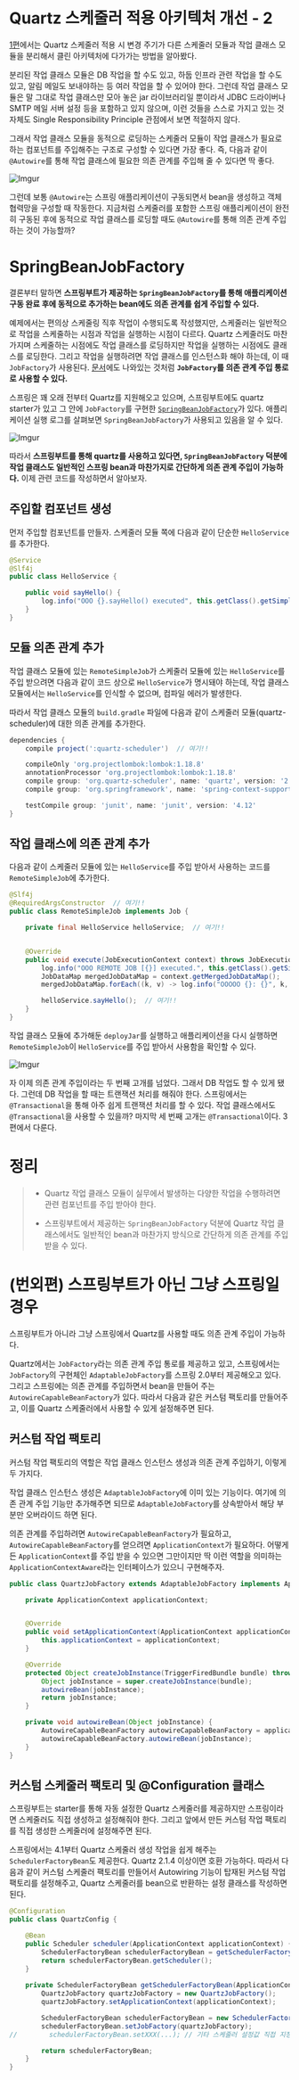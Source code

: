 # Quartz 스케줄러 적용 아키텍처 개선 - 2

[1편](https://homoefficio.github.io/2019/09/28/Quartz-스케줄러-적용-아키텍처-개선-1/)에서는 Quartz 스케줄러 적용 시 변경 주기가 다른 스케줄러 모듈과 작업 클래스 모듈을 분리해서 클린 아키텍처에 다가가는 방법을 알아봤다.

분리된 작업 클래스 모듈은 DB 작업을 할 수도 있고, 하둡 인프라 관련 작업을 할 수도 있고, 알림 메일도 보내야하는 등 여러 작업을 할 수 있어야 한다. 그런데 작업 클래스 모듈은 말 그대로 작업 클래스만 모아 놓은 jar 라이브러리일 뿐이라서 JDBC 드라이버나 SMTP 메일 서버 설정 등을 포함하고 있지 않으며, 이런 것들을 스스로 가지고 있는 것 자체도 Single Responsibility Principle 관점에서 보면 적절하지 않다.

그래서 작업 클래스 모듈을 동적으로 로딩하는 스케줄러 모듈이 작업 클래스가 필요로 하는 컴포넌트를 주입해주는 구조로 구성할 수 있다면 가장 좋다. 즉, 다음과 같이 `@Autowire`를 통해 작업 클래스에 필요한 의존 관계를 주입해 줄 수 있다면 딱 좋다. 

![Imgur](https://i.imgur.com/mT6CfNb.png)

그런데 보통 `@Autowire`는 스프링 애플리케이션이 구동되면서 bean을 생성하고 객체 협력망을 구성할 때 작동한다. 지금처럼 스케줄러를 포함한 스프링 애플리케이션이 완전히 구동된 후에 동적으로 작업 클래스를 로딩할 때도 `@Autowire`를 통해 의존 관계 주입하는 것이 가능할까?


# SpringBeanJobFactory

결론부터 말하면 **스프링부트가 제공하는 `SpringBeanJobFactory`를 통해 애플리케이션 구동 완료 후에 동적으로 추가하는 bean에도 의존 관계를 쉽게 주입할 수 있다.**

예제에서는 편의상 스케줄링 직후 작업이 수행되도록 작성했지만, 스케줄러는 일반적으로 작업을 스케줄하는 시점과 작업을 실행하는 시점이 다르다. Quartz 스케줄러도 마찬가지며 스케줄하는 시점에도 작업 클래스를 로딩하지만 작업을 실행하는 시점에도 클래스를 로딩한다. 그리고 작업을 실행하려면 작업 클래스를 인스턴스화 해야 하는데, 이 때 `JobFactory`가 사용된다. [문서](https://www.quartz-scheduler.org/api/2.3.1-SNAPSHOT/index.html)에도 나와있는 것처럼 **`JobFactory`를 의존 관계 주입 통로로 사용할 수 있다.**

스프링은 꽤 오래 전부터 Quartz를 지원해오고 있으며, 스프링부트에도 quartz starter가 있고 그 안에 `JobFactory`를 구현한 [`SpringBeanJobFactory`](https://docs.spring.io/spring-framework/docs/current/javadoc-api/org/springframework/scheduling/quartz/SpringBeanJobFactory.html)가 있다. 애플리케이션 실행 로그를 살펴보면 `SpringBeanJobFactory`가 사용되고 있음을 알 수 있다.

![Imgur](https://i.imgur.com/6cElvr0.png)

따라서 **스프링부트를 통해 quartz를 사용하고 있다면, `SpringBeanJobFactory` 덕분에 작업 클래스도 일반적인 스프링 bean과 마찬가지로 간단하게 의존 관계 주입이 가능하다.** 이제 관련 코드를 작성하면서 알아보자.

## 주입할 컴포넌트 생성

먼저 주입할 컴포넌트를 만들자. 스케줄러 모듈 쪽에 다음과 같이 단순한 `HelloService`를 추가한다.

```java
@Service
@Slf4j
public class HelloService {

    public void sayHello() {
        log.info("OOO {}.sayHello() executed", this.getClass().getSimpleName());
    }
}
```

## 모듈 의존 관계 추가

작업 클래스 모듈에 있는 `RemoteSimpleJob`가 스케줄러 모듈에 있는 `HelloService`를 주입 받으려면 다음과 같이 코드 상으로 `HelloService`가 명시돼야 하는데, 작업 클래스 모듈에서는 `HelloService`를 인식할 수 없으며, 컴파일 에러가 발생한다.

따라서 작업 클래스 모듈의 `build.gradle` 파일에 다음과 같이 스케줄러 모듈(quartz-scheduler)에 대한 의존 관계를 추가한다.

```groovy
dependencies {
    compile project(':quartz-scheduler')  // 여기!!

    compileOnly 'org.projectlombok:lombok:1.18.8'
    annotationProcessor 'org.projectlombok:lombok:1.18.8'
    compile group: 'org.quartz-scheduler', name: 'quartz', version: '2.3.1'
    compile group: 'org.springframework', name: 'spring-context-support', version: '5.1.9.RELEASE'

    testCompile group: 'junit', name: 'junit', version: '4.12'
}
```

## 작업 클래스에 의존 관계 추가

다음과 같이 스케줄러 모듈에 있는 `HelloService`를 주입 받아서 사용하는 코드를 `RemoteSimpleJob`에 추가한다.

```java
@Slf4j
@RequiredArgsConstructor  // 여기!!
public class RemoteSimpleJob implements Job {

    private final HelloService helloService;  // 여기!!


    @Override
    public void execute(JobExecutionContext context) throws JobExecutionException {
        log.info("OOO REMOTE JOB [{}] executed.", this.getClass().getSimpleName());
        JobDataMap mergedJobDataMap = context.getMergedJobDataMap();
        mergedJobDataMap.forEach((k, v) -> log.info("OOOOO {}: {}", k, v));

        helloService.sayHello();  // 여기!!
    }
}
```

작업 클래스 모듈에 추가해둔 `deployJar`를 실행하고 애플리케이션을 다시 실행하면 `RemoteSimpleJob`이 `HelloService`를 주입 받아서 사용함을 확인할 수 있다.

![Imgur](https://i.imgur.com/wBqMrZP.png)

자 이제 의존 관계 주입이라는 두 번째 고개를 넘었다. 그래서 DB 작업도 할 수 있게 됐다. 그런데 DB 작업을 할 때는 트랜잭션 처리를 해줘야 한다. 스프링에서는 `@Transactional`을 통해 아주 쉽게 트랜잭션 처리를 할 수 있다. 작업 클래스에서도 `@Transactional`을 사용할 수 있을까? 마지막 세 번째 고개는 `@Transactional`이다. 3편에서
다룬다.


# 정리

>- Quartz 작업 클래스 모듈이 실무에서 발생하는 다양한 작업을 수행하려면 관련 컴포넌트를 주입 받아야 한다.
>
>- 스프링부트에서 제공하는 `SpringBeanJobFactory` 덕분에 Quartz 작업 클래스에서도 일반적인 bean과 마찬가지 방식으로 간단하게 의존 관계를 주입 받을 수 있다.


# (번외편) 스프링부트가 아닌 그냥 스프링일 경우

스프링부트가 아니라 그냥 스프링에서 Quartz를 사용할 때도 의존 관계 주입이 가능하다.

Quartz에서는 `JobFactory`라는 의존 관계 주입 통로를 제공하고 있고, 스프링에서는 `JobFactory`의 구현체인 `AdaptableJobFactory`를 스프링 2.0부터 제공해오고 있다. 그리고 스프링에는 의존 관계를 주입하면서 bean을 만들어 주는 `AutowireCapableBeanFactory`가 있다. 따라서 다음과 같은 커스텀 팩토리를 만들어주고, 이를 Quartz 스케줄러에서 사용할 수 있게 설정해주면 된다.

## 커스텀 작업 팩토리

커스텀 작업 팩토리의 역할은 작업 클래스 인스턴스 생성과 의존 관계 주입하기, 이렇게 두 가지다.

작업 클래스 인스턴스 생성은 `AdaptableJobFactory`에 이미 있는 기능이다. 여기에 의존 관계 주입 기능만 추가해주면 되므로 `AdaptableJobFactory`를 상속받아서 해당 부분만 오버라이드 하면 된다.

의존 관계를 주입하려면 `AutowireCapableBeanFactory`가 필요하고, `AutowireCapableBeanFactory`를 얻으려면 `ApplicationContext`가 필요하다. 어떻게든 `ApplicationContext`를 주입 받을 수 있으면 그만이지만 딱 이런 역할을 의미하는 `ApplicationContextAware`라는 인터페이스가 있으니 구현해주자.

```java
public class QuartzJobFactory extends AdaptableJobFactory implements ApplicationContextAware {

    private ApplicationContext applicationContext;


    @Override
    public void setApplicationContext(ApplicationContext applicationContext) throws BeansException {
        this.applicationContext = applicationContext;
    }

    @Override
    protected Object createJobInstance(TriggerFiredBundle bundle) throws Exception {
        Object jobInstance = super.createJobInstance(bundle);
        autowireBean(jobInstance);
        return jobInstance;
    }

    private void autowireBean(Object jobInstance) {
        AutowireCapableBeanFactory autowireCapableBeanFactory = applicationContext.getAutowireCapableBeanFactory();
        autowireCapableBeanFactory.autowireBean(jobInstance);
    }
}
```

## 커스텀 스케줄러 팩토리 및 @Configuration 클래스

스프링부트는 starter를 통해 자동 설정한 Quartz 스케줄러를 제공하지만 스프링이라면 스케줄러도 직접 생성하고 설정해줘야 한다. 그리고 앞에서 만든 커스텀 작업 팩토리를 직접 생성한 스케줄러에 설정해주면 된다.

스프링에서는 4.1부터 Quartz 스케줄러 생성 작업을 쉽게 해주는 `SchedulerFactoryBean`도 제공한다. Quartz 2.1.4 이상이면 호환 가능하다. 따라서 다음과 같이 커스텀 스케줄러 팩토리를 만들어서 Autowiring 기능이 탑재된 커스텀 작업 팩토리를 설정해주고, Quartz 스케줄러를 bean으로 반환하는 설정 클래스를 작성하면 된다.

```java
@Configuration
public class QuartzConfig {

    @Bean
    public Scheduler scheduler(ApplicationContext applicationContext) {
        SchedulerFactoryBean schedulerFactoryBean = getSchedulerFactoryBean(applicationContext);
        return schedulerFactoryBean.getScheduler();
    }
    
    private SchedulerFactoryBean getSchedulerFactoryBean(ApplicationContext applicationContext) {
        QuartzJobFactory quartzJobFactory = new QuartzJobFactory();
        quartzJobFactory.setApplicationContext(applicationContext);

        SchedulerFactoryBean schedulerFactoryBean = new SchedulerFactoryBean();
        schedulerFactoryBean.setJobFactory(quartzJobFactory);
//        schedulerFactoryBean.setXXX(...); // 기타 스케줄러 설정값 직접 지정 필요

        return schedulerFactoryBean;
    }
}
```
